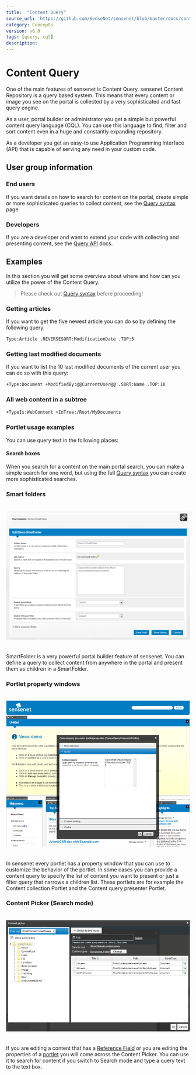 ```yaml
---
title:  "Content Query"
source_url: 'https://github.com/SenseNet/sensenet/blob/master/docs/content-query.md'
category: Concepts
version: v6.0
tags: [query, cql]
description: 
---
```


# Content Query

One of the main features of sensenet is Content Query. sensenet Content Repository is a query based system. This means that every content or image you see on the portal is collected by a very sophisticated and fast query engine.

As a user, portal builder or administrator you get a simple but powerful content query language (CQL). You can use this language to find, filter and sort content even in a huge and constantly expanding repository.

As a developer you get an easy-to use Application Programming Interface (API) that is capable of serving any need in your custom code.

## User group information

### End users

If you want details on how to search for content on the portal, create simple or more sophisticated queries to collect content, see the [Query syntax](/docs/query-syntax.md) page.

### Developers

If you are a developer and want to extend your code with collecting and presenting content, see the [Query API](/docs/query-api.md) docs.

## Examples

In this section you will get some overview about where and how can you utilize the power of the Content Query.

> Please check out [Query syntax](/docs/query-syntax.md) before proceeding!

### Getting articles

If you want to get the five newest article you can do so by defining the following query.

```bash
Type:Article .REVERSESORT:ModificationDate .TOP:5
```

### Getting last modified documents

If you want to list the 10 last modified documents of the current user you can do so with this query:

```bash
+Type:Document +ModifiedBy:@@CurrentUser@@ .SORT:Name .TOP:10
```

### All web content in a subtree

```bash
+TypeIs:WebContent +InTree:/Root/MyDocuments
```

### Portlet usage examples

You can use query text in the following places:

#### Search boxes

When you search for a content on the main portal search, you can make a simple search for one word, but using the full [Query syntax](/docs/query-syntax.md) you can create more sophisticated searches.

### Smart folders

<img src="https://raw.githubusercontent.com/SenseNet/sensenet/master/docs/images/Demo-smartfolder.png" style="margin: 20px auto" />

SmartFolder is a very powerful portal builder feature of sensenet. You can define a query to collect content from anywhere in the portal and present them as children in a SmartFolder.

### Portlet property windows

<img src="https://raw.githubusercontent.com/SenseNet/sensenet/master/docs/images/QueryPortletProperties.png" style="margin: 20px auto" />

In sensenet every portlet has a property window that you can use to customize the behavior of the portlet. In some cases you can provide a content query to specify the list of content you want to present or just a filter query that narrows a children list. These portlets are for example the Content collection Portlet and the Content query presenter Portlet.

### Content Picker (Search mode)

<img src="https://raw.githubusercontent.com/SenseNet/sensenet/master/docs/images/QueryContentPicker.png" style="margin: 20px auto" />

If you are editing a content that has a [Reference Field](/docs/reference-field.md) or you are editing the properties of a [portlet](/docs/portlet.md) you will come across the Content Picker. You can use it to search for content if you switch to Search mode and type a query text to the text box.
